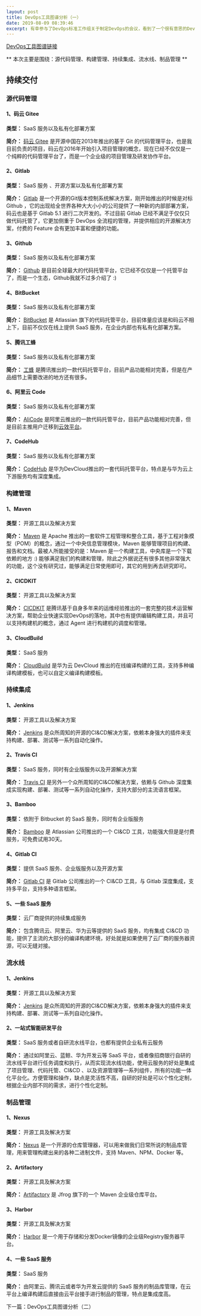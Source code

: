 ```yaml
---
layout: post
title: DevOps工具图谱分析（一）
date: 2019-08-09 08:39:46
excerpt: 有幸参与了DevOps标准工作组关于制定DevOps的会议，看到了一个很有意思的DevOps工具图谱，上面是关于DevOps相关的市面上的主流工具，有开源软件也有SaaS服务，感觉很有意思，有一些甚至都没见过。所以奔着学习以及分享的精神，把每一个工具简单的介绍下，主要是DevOps相关工具的介绍，由于工具过多，将分篇幅进行说明，并且会根据实际情况有所增删，后续会对每一个工具或者服务的使用进行补充说明，先知其然在知其所以然 :)
---
```


[DevOps工具图谱链接](https://gitee.com/kesin/fefe/raw/master/DevOps%20%E5%B7%A5%E5%85%B7%E5%9B%BE%E8%B0%B1%2011-2.jpg "在这里输入图片标题")

** 本次主要是围绕：源代码管理、构建管理、持续集成、流水线、制品管理 **

## 持续交付

### 源代码管理

#### 1、码云 Gitee

__类型：__ SaaS 服务以及私有化部署方案

__简介：__ [码云 Gitee](https://gitee.com) 是开源中国在2013年推出的基于 Git 的代码管理平台，也是我目前负责的项目，码云在2016年开始引入项目管理的概念，现在已经不仅仅是一个纯粹的代码管理平台了，而是一个企业级的项目管理及研发协作平台。

#### 2、Gitlab

__类型：__ SaaS 服务 、开源方案以及私有化部署方案

__简介：__ [Gitlab](https://gitlab.com) 是一个开源的Git版本控制系统解决方案，刚开始推出的时候是对标 Github ，它的出现给全世界各种大大小小的公司提供了一种新的内部部署方案，码云也是基于 Gitlab 5.1 进行二次开发的。不过目前 Gitlab 已经不满足于仅仅只做代码托管了，它更加侧重于 DevOps 全流程的管理，并提供相应的开源解决方案，付费的 Feature 会有更加丰富和便捷的功能。

#### 3、Github

__类型：__ SaaS 服务以及私有化部署方案

__简介：__ [Github](https://github.com) 是目前全球最大的代码托管平台，它已经不仅仅是一个托管平台了，而是一个生态，Github我就不过多介绍了 :)

#### 4、BitBucket

__类型：__ SaaS 服务以及私有化部署方案

__简介：__ [BitBucket](https://bitbucket.org) 是 Atlassian 旗下的代码托管平台，目前体量应该是和码云不相上下，目前不仅仅在线上提供 SaaS 服务，在企业内部也有私有化部署方案。

#### 5、腾讯工蜂

__类型：__ SaaS 服务以及私有化部署方案

__简介：__ [工蜂](https://git.code.tencent.com) 是腾讯推出的一款代码托管平台，目前产品功能相对完善，但是在产品细节上需要改进的地方还有很多。

#### 6、阿里云 Code

__类型：__ SaaS 服务以及私有化部署方案

__简介：__ [AliCode](https://code.aliyun.com/) 是阿里云推出的一款代码托管平台，目前产品功能相对完善，但是目前主推用户迁移到[云效平台](https://rdc.aliyun.com)。

#### 7、CodeHub

__类型：__ SaaS 服务以及私有化部署方案

__简介：__ [CodeHub](https://devcloud.huaweicloud.com/codehub/) 是华为DevCloud推出的一套代码托管平台，特点是与华为云上下游服务均有深度集成。

### 构建管理

#### 1、Maven

__类型：__ 开源工具以及解决方案

__简介：__ [Maven](https://maven.apache.org/) 是 Apache 推出的一套软件工程管理和整合工具，基于工程对象模型（POM）的概念，通过一个中央信息管理模块，Maven 能够管理项目的构建、报告和文档。最被人所能接受的是：Maven 是一个构建工具，中央库是一个下载依赖的地方 :) 能够满足我们的构建和管理，除此之外据说还有很多其他非常强大的功能，这个没有研究过，能够满足日常使用即可，其它的用到再去研究即可。

#### 2、CICDKIT

__类型：__ 开源工具以及解决方案

__简介：__ [CICDKIT](https://docs.bk.tencent.com/cicdkit/introduction.html) 是腾讯基于自身多年来的运维经验推出的一套完整的技术运营解决方案，帮助企业快速实现DevOps的落地，其中也有提供编辑构建工具，并且可以支持构建机的概念，通过 Agent 进行构建机的调度和管理。

#### 3、CloudBuild

__类型：__ SaaS 服务

__简介：__ [CloudBuild](https://devcloud.huaweicloud.com/codeci/home/tasklist) 是华为云 DevCloud 推出的在线编译构建的工具，支持多种编译构建模板，也可以自定义编译构建模板。

### 持续集成

#### 1、Jenkins

__类型：__ 开源工具以及解决方案

__简介：__ [Jenkins](https://jenkins.io) 是众所周知的开源的CI&CD解决方案，依赖本身强大的插件来支持构建、部署、测试等一系列自动化操作。

#### 2、Travis CI

__类型：__ SaaS 服务，同时有企业版服务以及开源解决方案

__简介：__ [Travis CI](https://travis-ci.org/) 是另外一个众所周知的CI&CD解决方案，依赖与 Github 深度集成实现构建、部署、测试等一系列自动化操作，支持大部分的主流语言框架。

#### 3、Bamboo

__类型：__ 依附于 Bitbucket 的 SaaS 服务，同时有企业版服务

__简介：__ [Bamboo](https://www.atlassian.com/zh/software/bamboo) 是 Atlassian 公司推出的一个 CI&CD 工具，功能强大但是是付费服务，可免费试用30天。

#### 4、Gitlab CI

__类型：__ 提供 SaaS 服务、企业版服务以及开源方案

__简介：__ [Gitlab CI](https://about.gitlab.com/product/continuous-integration/) 是 Gitlab 公司推出的一个 CI&CD 工具，与 Gitlab 深度集成，支持多平台，支持多种语言框架。

#### 5、一些 SaaS 服务

__类型：__ 云厂商提供的持续集成服务

__简介：__ 包含腾讯云、阿里云、华为云等提供的 SaaS 服务，均有集成 CI&CD 功能，提供了主流的大部分的编译构建环境，好处就是如果使用了云厂商的服务器资源，可以无缝对接。

### 流水线

#### 1、Jenkins

__类型：__ 开源工具以及解决方案

__简介：__ [Jenkins](https://jenkins.io) 是众所周知的开源的CI&CD解决方案，依赖本身强大的插件来支持构建、部署、测试等一系列自动化操作。

#### 2、一站式智能研发平台

__类型：__ SaaS 服务或者自研流水线平台，也都有提供企业私有云服务

__简介：__ 通过如阿里云、蓝鲸、华为开发云等 SaaS 平台，或者像招商银行自研的流水线平台进行任务调度和执行，从而实现流水线功能，使用云服务的好处是集成了项目管理、代码托管、CI&CD 、以及资源管理等一系列组件，所有的功能一体化平台化。方便管理和操作，缺点是灵活性不高，自研的好处是可以个性化定制，根据企业内部不同的需求，进行个性化定制。

### 制品管理

#### 1、Nexus

__类型：__ 开源工具及解决方案

__简介：__ [Nexus](https://www.sonatype.com/nexus-repository-oss) 是一个开源的仓库管理器，可以用来做我们日常所说的制品库管理，用来管理构建出来的各种二进制文件，支持 Maven、NPM、Docker 等。

#### 2、Artifactory

__类型：__ 开源工具及解决方案

__简介：__ [Artifactory](https://jfrog.com/artifactory/) 是 Jfrog 旗下的一个 Maven 企业级仓库平台。

#### 3、Harbor

__类型：__ 开源工具及解决方案

__简介：__ [Harbor](https://goharbor.io/) 是一个用于存储和分发Docker镜像的企业级Registry服务器平台。

#### 4、一些 SaaS 服务

__类型：__ SaaS 服务

__简介：__ 由阿里云、腾讯云或者华为开发云提供的 SaaS 服务的制品库管理，在云平台上编译构建后直接由云平台接手进行制品的管理，特点是集成度高。

下一篇：DevOps工具图谱分析（二）